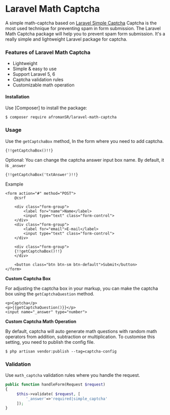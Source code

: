 # Laravel Math Captcha
A simple math-captcha based on [Laravel Simple Captcha](https://laravelarticle.com/laravel-simple-captcha)
Captcha is the most used technique for preventing spam in form submission. The Laravel Math Captcha package will help you to prevent spam form submission. It's a really simple and lightweight Laravel package for captcha.

### Features of Laravel Math Captcha

- Lightweight
- Simple & easy to use
- Support Laravel 5, 6
- Captcha validation rules
- Customizable math operation

#### Installation

Use [Composer] to install the package:

```
$ composer require afromanSR/laravel-math-captcha
```

### Usage

Use the `getCaptchaBox` method, In the form where you need to add captcha.

```blade
{!!getCaptchaBox()!!}
```

Optional: You can change the captcha answer input box name. By default, it is `_answer`

```blade
{!!getCaptchaBox('txtAnswer')!!}
```
Example

```blade
<form action="#" method="POST">
    @csrf
    
    <div class="form-group">
        <label for="name">Name</label>
        <input type="text" class="form-control">
    </div>
    <div class="form-group">
        <label for="email">E-mail</label>
        <input type="text" class="form-control">
    </div>
    
    <div class="form-group">
    {!!getCaptchaBox()!!}
    </div>

    <button class="btn btn-sm btn-default">Submit</button>
</form>
```

**Custom Captcha Box**

For adjusting the captcha box in your markup, you can make the captcha box using the `getCaptchaQuestion` method.

```blade
<p>Captcha</p>
<p>{{getCaptchaQuestion()}}</p>
<input name="_answer" type="number">
```

**Custom Captcha Math Operation**

By default, captcha will auto generate math questions with random math operators from addition, subtraction or multiplication.
To customise this setting, you need to publish the config file.

```
$ php artisan vendor:publish --tag=captcha-config
```

### Validation

Use `math_captcha` validation rules where you handle the request.

```php
public function handleForm(Request $request)
{
     $this->validate( $request, [
         '_answer'=>'required|simple_captcha'
     ]);
}
```
